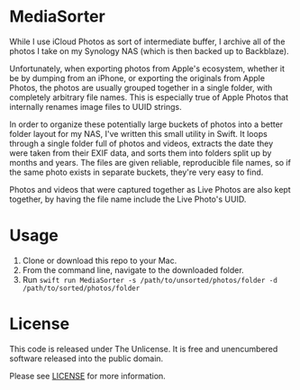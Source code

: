# MediaSorter

While I use iCloud Photos as sort of intermediate buffer, I archive all of the photos I take on my Synology NAS (which is then backed up to Backblaze).

Unfortunately, when exporting photos from Apple's ecosystem, whether it be by dumping from an iPhone, or exporting the originals from Apple Photos, the photos are usually grouped together in a single folder, with completely arbitrary file names. This is especially true of Apple Photos that internally renames image files to UUID strings.

In order to organize these potentially large buckets of photos into a better folder layout for my NAS, I've written this small utility in Swift. It loops through a single folder full of photos and videos, extracts the date they were taken from their EXIF data, and sorts them into folders split up by months and years. The files are given reliable, reproducible file names, so if the same photo exists in separate buckets, they're very easy to find.

Photos and videos that were captured together as Live Photos are also kept together, by having the file name include the Live Photo's UUID.

# Usage

1. Clone or download this repo to your Mac.
2. From the command line, navigate to the downloaded folder.
3. Run `swift run MediaSorter -s /path/to/unsorted/photos/folder -d /path/to/sorted/photos/folder`

# License

This code is released under The Unlicense. It is free and unencumbered software released into the public domain.

Please see [LICENSE](LICENSE) for more information.
